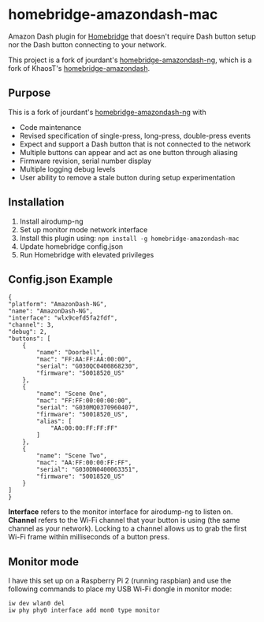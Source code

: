# homebridge-amazondash-mac

Amazon Dash plugin for [Homebridge](https://github.com/nfarina/homebridge) that doesn't require Dash button setup nor the Dash button connecting to your network.

This project is a fork of jourdant's [homebridge-amazondash-ng](https://github.com/jourdant/homebridge-amazondash-ng), which is a fork of KhaosT's [homebridge-amazondash](https://github.com/KhaosT/homebridge-amazondash).

## Purpose
This is a fork of jourdant's [homebridge-amazondash-ng](https://github.com/jourdant/homebridge-amazondash-ng) with
* Code maintenance
* Revised specification of single-press, long-press, double-press events
* Expect and support a Dash button that is not connected to the network
* Multiple buttons can appear and act as one button through aliasing
* Firmware revision, serial number display
* Multiple logging debug levels 
* User ability to remove a stale button during setup experimentation

## Installation

1. Install airodump-ng
2. Set up monitor mode network interface
3. Install this plugin using: `npm install -g homebridge-amazondash-mac`
4. Update homebridge config.json
5. Run Homebridge with elevated privileges

## Config.json Example

	{
    "platform": "AmazonDash-NG",
    "name": "AmazonDash-NG",
    "interface": "wlx9cefd5fa2fdf",
    "channel": 3,
    "debug": 2,
    "buttons": [
        {
            "name": "Doorbell",
            "mac": "FF:AA:FF:AA:00:00",
            "serial": "G030QC0400868230",
            "firmware": "50018520_US"
        },
        {
            "name": "Scene One",
            "mac": "FF:FF:00:00:00:00",
            "serial": "G030MQ0370960407",
            "firmware": "50018520_US",
            "alias": [
                "AA:00:00:FF:FF:FF"
            ]
        },
        {
            "name": "Scene Two",
            "mac": "AA:FF:00:00:FF:FF",
            "serial": "G030DN0400063351",
            "firmware": "50018520_US"
        }
    ]
    }

**Interface** refers to the monitor interface for airodump-ng to listen on.
**Channel** refers to the Wi-Fi channel that your button is using (the same channel as your network). Locking to a channel allows us to grab the first Wi-Fi frame within milliseconds of a button press.

## Monitor mode
I have this set up on a Raspberry Pi 2 (running raspbian) and use the following commands to place my USB Wi-Fi dongle in monitor mode:
```
iw dev wlan0 del
iw phy phy0 interface add mon0 type monitor
```
